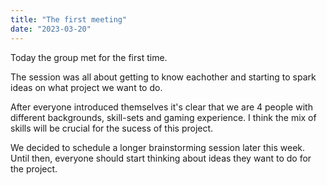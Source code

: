 ```yaml
---
title: "The first meeting"
date: "2023-03-20"
---
```


Today the group met for the first time.

The session was all about getting to know eachother and starting to spark ideas on what project we want to do.

After everyone introduced themselves it's clear that we are 4 people with different backgrounds, skill-sets and gaming experience. I think the mix of skills will be crucial for the sucess of this project.

We decided to schedule a longer brainstorming session later this week. Until then, everyone should start thinking about ideas they want to do for the project.
